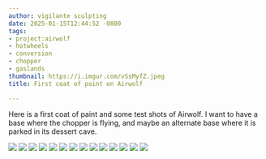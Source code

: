 ```yaml
---
author: vigilante sculpting
date: 2025-01-15T12:44:52 -0800
tags:
- project:airwolf
- hotwheels
- conversion
- chopper
- gaslands
thumbnail: https://i.imgur.com/vSsMyfZ.jpeg
title: First coat of paint on Airwolf

---
```

Here is a first coat of paint and some test shots of Airwolf. I want to have a base where the chopper is flying, and maybe an alternate base where it is parked in its dessert cave.

![](https://i.imgur.com/WyGaXql.jpeg)
![](https://i.imgur.com/fr8SI6j.jpeg)
![](https://i.imgur.com/PfnpMRm.jpeg)
![](https://i.imgur.com/WX0myOV.jpeg)
![](https://i.imgur.com/DGQDu4S.jpeg)
![](https://i.imgur.com/UQHTOHb.jpeg)
![](https://i.imgur.com/O4VZhct.jpeg)
![](https://i.imgur.com/vSsMyfZ.jpeg)
![](https://i.imgur.com/Gv4aRUp.jpeg)
![](https://i.imgur.com/pPyauyM.jpeg)
![](https://i.imgur.com/iLlN4yn.jpeg)
![](https://i.imgur.com/q0R67dD.jpeg)
![](https://i.imgur.com/wt7MYbF.jpeg)
![](https://i.imgur.com/ktSHuxR.jpeg)
